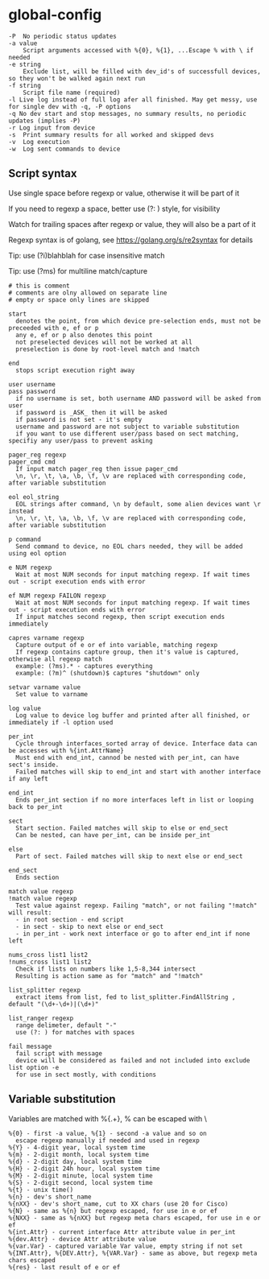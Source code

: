 # global-config

    -P  No periodic status updates
    -a value
        Script arguments accessed with %{0}, %{1}, ...Escape % with \ if needed
    -e string
        Exclude list, will be filled with dev_id's of successfull devices, so they won't be walked again next run
    -f string
        Script file name (required)
    -l Live log instead of full log afer all finished. May get messy, use for single dev with -q, -P options
    -q No dev start and stop messages, no summary results, no periodic updates (implies -P)
    -r Log input from device
    -s  Print summary results for all worked and skipped devs
    -v  Log execution
    -w  Log sent commands to device

## Script syntax

Use single space before regexp or value, otherwise it will be part of it

If you need to regexp a space, better use (?: ) style, for visibility

Watch for trailing spaces after regexp or value, they will also be a part of it

Regexp syntax is of golang, see https://golang.org/s/re2syntax for details

Tip: use (?i)blahblah for case insensitive match

Tip: use (?ms) for multiline match/capture

    # this is comment
    # comments are olny allowed on separate line
    # empty or space only lines are skipped

    start
      denotes the point, from which device pre-selection ends, must not be preceeded with e, ef or p
      any e, ef or p also denotes this point
      not preselected devices will not be worked at all
      preselection is done by root-level match and !match

    end
      stops script execution right away

    user username
    pass password
      if no username is set, both username AND password will be asked from user
      if password is _ASK_ then it will be asked
      if password is not set - it's empty
      username and password are not subject to variable substitution
      if you want to use different user/pass based on sect matching, specifiy any user/pass to prevent asking

    pager_reg regexp
    pager_cmd cmd
      If input match pager_reg then issue pager_cmd
      \n, \r, \t, \a, \b, \f, \v are replaced with corresponding code, after variable substitution

    eol eol_string
      EOL strings after command, \n by default, some alien devices want \r instead
      \n, \r, \t, \a, \b, \f, \v are replaced with corresponding code, after variable substitution

    p command
      Send command to device, no EOL chars needed, they will be added using eol option

    e NUM regexp
      Wait at most NUM seconds for input matching regexp. If wait times out - script execution ends with error

    ef NUM regexp FAILON regexp
      Wait at most NUM seconds for input matching regexp. If wait times out - script execution ends with error
      If input matches second regexp, then script execution ends immediately

    capres varname regexp
      Capture output of e or ef into variable, matching regexp
      If regexp contains capture group, then it's value is captured, otherwise all regexp match
      example: (?ms).* - captures everything
      example: (?m)^ (shutdown)$ captures "shutdown" only

    setvar varname value
      Set value to varname

    log value
      Log value to device log buffer and printed after all finished, or immediately if -l option used

    per_int
      Cycle through interfaces_sorted array of device. Interface data can be accesses with %{int.AttrName}
      Must end with end_int, cannod be nested with per_int, can have sect's inside.
      Failed matches will skip to end_int and start with another interface if any left

    end_int
      Ends per_int section if no more interfaces left in list or looping back to per_int

    sect
      Start section. Failed matches will skip to else or end_sect
      Can be nested, can have per_int, can be inside per_int

    else
      Part of sect. Failed matches will skip to next else or end_sect

    end_sect
      Ends section

    match value regexp
    !match value regexp
      Test value against regexp. Failing "match", or not failing "!match" will result:
      - in root section - end script
      - in sect - skip to next else or end_sect
      - in per_int - work next interface or go to after end_int if none left

    nums_cross list1 list2
    !nums_cross list1 list2
      Check if lists on numbers like 1,5-8,344 intersect
      Resulting is action same as for "match" and "!match"

    list_splitter regexp
      extract items from list, fed to list_splitter.FindAllString , default "(\d+-\d+)|(\d+)"

    list_ranger regexp
      range delimeter, default "-"
      use (?: ) for matches with spaces

    fail message
      fail script with message
      device will be considered as failed and not included into exclude list option -e
      for use in sect mostly, with conditions

## Variable substitution

Variables are matched with %{.+}, % can be escaped with \

    %{0} - first -a value, %{1} - second -a value and so on
      escape regexp manually if needed and used in regexp
    %{Y} - 4-digit year, local system time
    %{m} - 2-digit month, local system time
    %{d} - 2-digit day, local system time
    %{H} - 2-digit 24h hour, local system time
    %{M} - 2-digit minute, local system time
    %{S} - 2-digit second, local system time
    %{t} - unix time()
    %{n} - dev's short_name
    %{nXX} - dev's short_name, cut to XX chars (use 20 for Cisco)
    %{N} - same as %{n} but regexp escaped, for use in e or ef
    %{NXX} - same as %{nXX} but regexp meta chars escaped, for use in e or ef
    %{int.Attr} - current interface Attr attribute value in per_int
    %{dev.Attr} - device Attr attribute value
    %{var.Var} - captured variable Var value, empty string if not set
    %{INT.Attr}, %{DEV.Attr}, %{VAR.Var} - same as above, but regexp meta chars escaped
    %{res} - last result of e or ef

